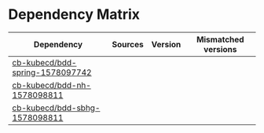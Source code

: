 # Dependency Matrix

Dependency | Sources | Version | Mismatched versions
---------- | ------- | ------- | -------------------
[cb-kubecd/bdd-spring-1578097742](https://github.com/cb-kubecd/bdd-spring-1578097742.git) |  | []() | 
[cb-kubecd/bdd-nh-1578098811](https://github.com/cb-kubecd/bdd-nh-1578098811.git) |  | []() | 
[cb-kubecd/bdd-sbhg-1578098811](https://github.com/cb-kubecd/bdd-sbhg-1578098811.git) |  | []() | 
